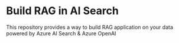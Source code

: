 # Build RAG in AI Search

This repository provides a way to build RAG application on your data powered by Azure AI Search & Azure OpenAI